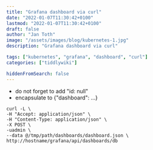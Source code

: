 ```yaml
---
title: "Grafana dashboard via curl"
date: "2022-01-07T11:30:42+0100"
lastmod: "2022-01-07T11:30:42+0100"
draft: false
author: "Jan Toth"
image: "/assets/images/blog/kubernetes-1.jpg"
description: "Grafana dashboard via curl"

tags: ["kubernetes", "grafana", "dashboard", "curl"]
categories: ["tiddlywiki"]

hiddenFromSearch: false
---
```


* do not forget to add "id: null"
* encapsulate to {"dashboard": ...}

```
curl -L \
-H "Accept: application/json" \
-H "Content-Type: application/json" \
-X POST \
-uadmin \
--data @/tmp/path/dashboards/dashboard.json \
http://hostname/grafana/api/dashboards/db

```
